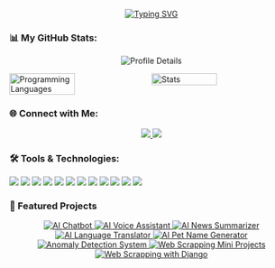 <p align="center">
<a href="https://github.com/farukh-javed">
    <img src="https://readme-typing-svg.demolab.com?font=Georgia&size=18&duration=2000&pause=100&multiline=true&width=500&height=80&lines=Farukh+Javed;AI+Enthusiast+%7C+Software+Engineer;Deep+Learning+%7C+Generative+AI+%7C+LangChain" alt="Typing SVG" />
</a>
</p>

### 📊 My GitHub Stats:
<p align="center">
    <img src="http://github-profile-summary-cards.vercel.app/api/cards/profile-details?username=farukh-javed&theme=2077" alt="Profile Details">
    <div style="display: flex; gap: 10px;">
    <img src="http://github-profile-summary-cards.vercel.app/api/cards/repos-per-language?username=farukh-javed&theme=2077" alt="Programming Languages" style="width: 48%;">
    <img src="http://github-profile-summary-cards.vercel.app/api/cards/stats?username=farukh-javed&theme=2077" alt="Stats" style="width: 48%;">
</div>
</p>

### 🌐 Connect with Me:
<p align="center">
    <a href="https://www.linkedin.com/in/farukh-javed">
        <img src="https://img.shields.io/badge/LinkedIn-FarukhJaved-teal?style=flat&logo=linkedin">
    </a>
    <a href="mailto:farukhjaved666@gmail.com">
        <img src="https://img.shields.io/badge/Email-@gmail.com-red?style=flat&logo=gmail&logoColor=white">
    </a>
</p>

### 🛠️ Tools & Technologies:
<p>
    <img src="https://img.shields.io/badge/-Python-306998?style=flat&logo=python&logoColor=white">
    <img src="https://img.shields.io/badge/-BeautifulSoup-7F9CF5?style=flat&logo=beautifulsoup&logoColor=white">
    <img src="https://img.shields.io/badge/-Selenium-43B02A?style=flat&logo=selenium&logoColor=white">
    <img src="https://img.shields.io/badge/-LangChain-007ACC?style=flat&logo=python&logoColor=white">
    <img src="https://img.shields.io/badge/-Django-092E20?style=flat&logo=django&logoColor=white">
    <img src="https://img.shields.io/badge/-FastAPI-009688?style=flat&logo=fastapi&logoColor=white">
    <img src="https://img.shields.io/badge/-PyTorch-EE4C2C?style=flat&logo=pytorch&logoColor=white">
    <img src="https://img.shields.io/badge/-TensorFlow-FF6F00?style=flat&logo=tensorflow&logoColor=white">
    <img src="https://img.shields.io/badge/-OpenCV-5C3EE8?style=flat&logo=opencv&logoColor=white">
    <img src="https://img.shields.io/badge/-FAISS-00B2A9?style=flat&logo=faiss&logoColor=white">
    <img src="https://img.shields.io/badge/-Google_Cloud-4285F4?style=flat&logo=google-cloud&logoColor=white">
    <img src="https://img.shields.io/badge/-Streamlit-FF4B4B?style=flat&logo=streamlit&logoColor=white">
</p>

### 🌟 Featured Projects

<p align="center">
    <a href="https://github.com/farukh-javed/AI%20Chatbot%20with%20Langchain%20and%20Llama3.1">
        <img src="https://img.shields.io/badge/AI%20Chatbot%20-%20LangChain%20%26%20Llama3.1-blue?style=flat&logo=chatbot&logoColor=white" alt="AI Chatbot">
    </a>
    <a href="https://github.com/farukh-javed/AI%20Voice%20Assistant%20with%20DeepLake">
        <img src="https://img.shields.io/badge/AI%20Voice%20Assistant%20-%20DeepLake-brightgreen?style=flat&logo=voice&logoColor=white" alt="AI Voice Assistant">
    </a>
    <a href="https://github.com/farukh-javed/AI%20News%20Summarizer%20with%20LangChain%20Llama3.1">
        <img src="https://img.shields.io/badge/AI%20News%20Summarizer%20-%20LangChain%20%26%20Llama3.1-orange?style=flat&logo=news&logoColor=white" alt="AI News Summarizer">
    </a>
    <a href="https://github.com/farukh-javed/AI%20Language%20Translator%20with%20Gemini">
        <img src="https://img.shields.io/badge/AI%20Language%20Translator%20-%20Gemini-lightblue?style=flat&logo=translation&logoColor=white" alt="AI Language Translator">
    </a>
    <a href="https://github.com/farukh-javed/AI%20PetName%20Generator%20with%20Langchain">
        <img src="https://img.shields.io/badge/AI%20PetName%20Generator%20-%20LangChain-purple?style=flat&logo=dog&logoColor=white" alt="AI Pet Name Generator">
    </a>
    <a href="https://github.com/farukh-javed/Anomaly%20Detection%20System%20with%20ML">
        <img src="https://img.shields.io/badge/Anomaly%20Detection%20-%20ML-cyan?style=flat&logo=anomaly&logoColor=white" alt="Anomaly Detection System">
    </a>
    <a href="https://github.com/farukh-javed/Web%20Scrapping%20Mini%20Projects%20with%20bs4">
        <img src="https://img.shields.io/badge/Web%20Scrapping%20-%20Mini%20Projects-blueviolet?style=flat&logo=scraping&logoColor=white" alt="Web Scrapping Mini Projects">
    </a>
    <a href="https://github.com/farukh-javed/Web%20Scrapping%20with%20Django%20Selenium%20Celery">
        <img src="https://img.shields.io/badge/Web%20Scrapping%20-%20Django%20%26%20Selenium-red?style=flat&logo=web&logoColor=white" alt="Web Scrapping with Django">
    </a>
</p>
